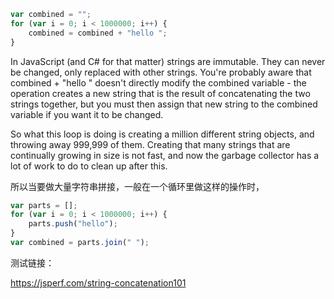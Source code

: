 ```js
var combined = "";
for (var i = 0; i < 1000000; i++) {
    combined = combined + "hello ";
}
```

In JavaScript (and C# for that matter) strings are immutable. They can never be changed, only replaced with other strings. You're probably aware that combined + "hello " doesn't directly modify the combined variable - the operation creates a new string that is the result of concatenating the two strings together, but you must then assign that new string to the combined variable if you want it to be changed.

So what this loop is doing is creating a million different string objects, and throwing away 999,999 of them. Creating that many strings that are continually growing in size is not fast, and now the garbage collector has a lot of work to do to clean up after this.

所以当要做大量字符串拼接，一般在一个循环里做这样的操作时，

```js
var parts = [];
for (var i = 0; i < 1000000; i++) {
    parts.push("hello");
}
var combined = parts.join(" ");
```

测试链接：

https://jsperf.com/string-concatenation101